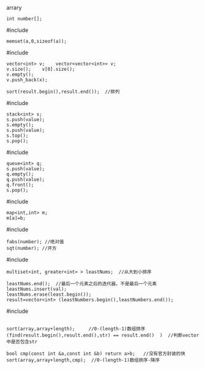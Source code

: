 arrary
```
int number[];
```

#include<string>
```
memset(a,0,sizeof(a));

```

#include<vector>
```
vector<int> v;    vector<vector<int>> v;
v.size();    v[0].size();
v.empty();  
v.push_back(x);

sort(result.begin(),result.end());  //排列
```


#include<stack>
```
stack<int> s;
s.push(value);
s.empty();
s.push(value);
s.top();
s.pop();
```
#include<queue>
```
queue<int> q;
s.push(value);
q.empty();
q.push(value);
q.front();
s.pop();
```

#include<map>
```
map<int,int> m;
m[a]=b;
```

#include<math>
```
fabs(number); //绝对值
sqt(number); //开方
```

#include<multiset>
```
multiset<int, greater<int> > leastNums;  //从大到小排序

leastNums.end();  //最后一个元素之后的迭代器，不是最后一个元素
leastNums.insert(val);
leastNums.erase(least.begin());
result=vector<int> (leastNumbers.begin(),leastNumbers.end());

```


#include<algorithm>
```

sort(array,array+length);     //0-(length-1)数组排序
(find(result.begin(),result.end(),str) == result.end()  )  //判断vector中是否包含str

bool cmp(const int &a,const int &b) return a>b;   //没有官方封装的快
sort(array,array+length,cmp);  //0-(length-1)数组排序-降序
```



